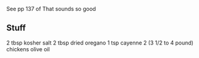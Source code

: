 See pp 137 of That sounds so good

## Stuff
2 tbsp kosher salt
2 tbsp dried oregano
1 tsp cayenne
2 (3 1/2 to 4 pound) chickens
olive oil